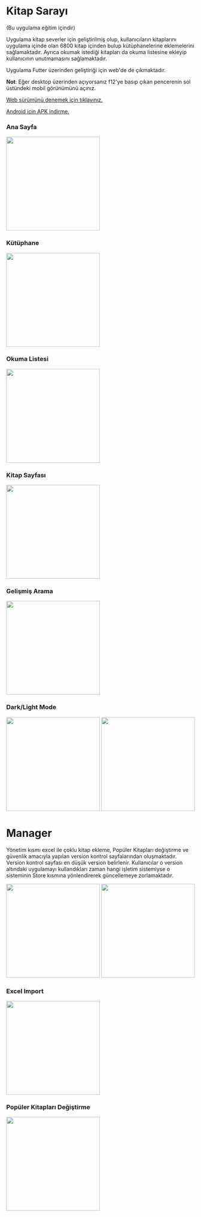 # Kitap Sarayı
(Bu uygulama eğitim içindir)

Uygulama kitap severler için geliştirilmiş olup, kullanıcıların kitaplarını uygulama içinde olan 6800 kitap içinden bulup kütüphanelerine eklemelerini sağlamaktadır. Ayrıca okumak istediği kitapları da okuma listesine ekleyip kullanıcının unutmamasını sağlamaktadır.

Uygulama Futter üzerinden geliştiriği için web'de de çıkmaktadır.

**Not**: Eğer desktop üzerinden açıyorsanız f12'ye basıp çıkan pencerenin sol üstündeki mobil görünümünü açınız.

[Web sürümünü denemek için tıklayınız.](https://shiori651.github.io/Kitap-SarayiWeb/#/)

[Android için APK indirme.](https://drive.google.com/drive/folders/1e9N5FtaprKEsyy0rzzgZW-fi7v4gKep-?usp=drive_link)

### Ana Sayfa

<img src="image/HomePage.png" width="250">

### Kütüphane

<img src="image/Libary.png" width="250">

### Okuma Listesi

<img src="image/ReadList.png" width="250">

### Kitap Sayfası

<img src="image/BookPage.png" width="250">

### Gelişmiş Arama

<img src="image/Search.png" width="250">

### Dark/Light Mode

<img src="image/DarkMode.png" width="250">  <img src="image/LightMode.png" width="250">


# Manager

Yönetim kısmı excel ile çoklu kitap ekleme, Popüler Kitapları değiştirme ve güvenlik amacıyla yapılan version kontrol sayfalarından oluşmaktadır.
Version kontrol sayfası en düşük version belirlenir. Kullanıcılar o version altındaki uygulamayı kullandıkları zaman hangi işletim sistemiyse o sisteminin Store kısmına yönlendirerek güncellemeye zorlamaktadır.

<img src="image/VersionController.png" width="250">

<img src="image/versioneror.png" width="250">

### Excel Import

<img src="image/excel-import.png" width="250">

### Popüler Kitapları Değiştirme

<img src="image/popular.png" width="250">

